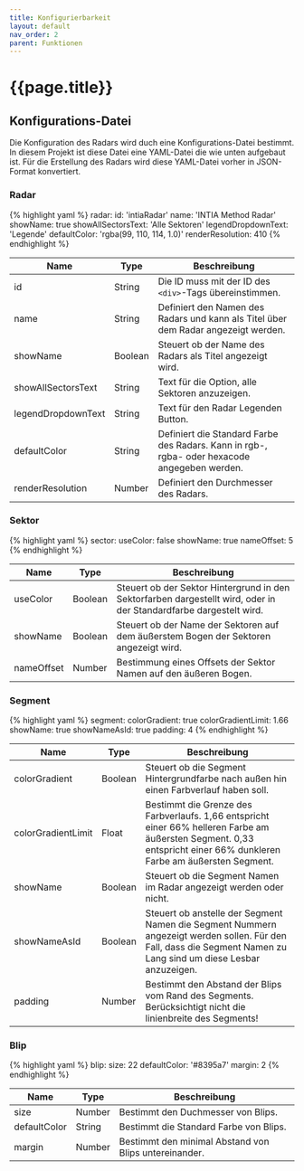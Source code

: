```yaml
---
title: Konfigurierbarkeit
layout: default
nav_order: 2
parent: Funktionen
---
```


# {{page.title}}

## Konfigurations-Datei
Die Konfiguration des Radars wird duch eine Konfigurations-Datei bestimmt. In diesem Projekt ist diese Datei eine YAML-Datei die wie unten aufgebaut ist. Für die Erstellung des Radars wird diese YAML-Datei vorher in JSON-Format konvertiert. 

### Radar
{% highlight yaml %}
radar:
  id: 'intiaRadar'
  name: 'INTIA Method Radar'
  showName: true
  showAllSectorsText: 'Alle Sektoren'
  legendDropdownText: 'Legende'
  defaultColor: 'rgba(99, 110, 114, 1.0)'
  renderResolution: 410
{% endhighlight %}

|   Name   |   Type   | Beschreibung |
| -------- | -------- | ------------ |      
|  id | String  | Die ID muss mit der ID des `<div>`-Tags übereinstimmen. |
|  name | String  | Definiert den Namen des Radars und kann als Titel über dem Radar angezeigt werden. |
|  showName | Boolean  | Steuert ob der Name des Radars als Titel angezeigt wird. |
|  showAllSectorsText | String  | Text für die Option, alle Sektoren anzuzeigen. |
|  legendDropdownText | String  | Text für den Radar Legenden Button. |
|  defaultColor | String  | Definiert die Standard Farbe des Radars. Kann in rgb-, rgba- oder hexacode angegeben werden. |
|  renderResolution | Number  | Definiert den Durchmesser des Radars. |


### Sektor
{% highlight yaml %}
sector:
  useColor: false
  showName: true
  nameOffset: 5
{% endhighlight %}

|   Name   |   Type   | Beschreibung |
| -------- | -------- | ------------ |      
|  useColor | Boolean  | Steuert ob der Sektor Hintergrund in den Sektorfarben dargestellt wird, oder in der Standardfarbe dargestelt wird.  |
|  showName | Boolean  | Steuert ob der Name der Sektoren auf dem äußerstem Bogen der Sektoren angezeigt wird. |
|  nameOffset | Number  | Bestimmung eines Offsets der Sektor Namen auf den äußeren Bogen. |


### Segment
{% highlight yaml %}
segment: 
  colorGradient: true
  colorGradientLimit: 1.66
  showName: true
  showNameAsId: true
  padding: 4
{% endhighlight %}

|   Name   |   Type   | Beschreibung |
| -------- | -------- | ------------ |   
|  colorGradient | Boolean  | Steuert ob die Segment Hintergrundfarbe nach außen hin einen Farbverlauf haben soll. |
|  colorGradientLimit | Float  | Bestimmt die Grenze des Farbverlaufs. 1,66 entspricht einer 66% helleren Farbe am äußersten Segment. 0,33 entspricht einer 66% dunkleren Farbe am äußersten Segment. |
|  showName | Boolean  | Steuert ob die Segment Namen im Radar angezeigt werden oder nicht. |
|  showNameAsId | Boolean  | Steuert ob anstelle der Segment Namen die Segment Nummern angezeigt werden sollen. Für den Fall, dass die Segment Namen zu Lang sind um diese Lesbar anzuzeigen. |
|  padding | Number  | Bestimmt den Abstand der Blips vom Rand des Segments. Berücksichtigt nicht die linienbreite des Segments! |


### Blip
{% highlight yaml %}
blip: 
  size: 22
  defaultColor: '#8395a7'
  margin: 2
{% endhighlight %}

|   Name   |   Type   | Beschreibung |
| -------- | -------- | ------------ |   
|  size | Number  | Bestimmt den Duchmesser von Blips. |
|  defaultColor | String  | Bestimmt die Standard Farbe von Blips. |
|  margin | Number  | Bestimmt den minimal Abstand von Blips untereinander. |
